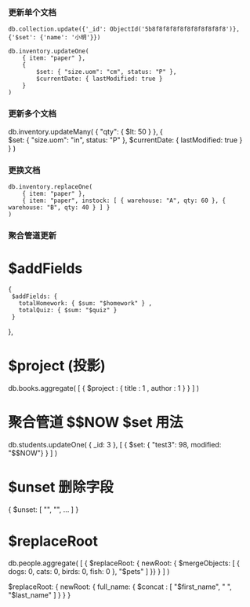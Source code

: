 ### 更新单个文档

    db.collection.update({'_id': ObjectId('5b8f8f8f8f8f8f8f8f8f8f8')}, {'$set': {'name': '小明'}})

    db.inventory.updateOne(
        { item: "paper" },
        {
            $set: { "size.uom": "cm", status: "P" }, 
            $currentDate: { lastModified: true }
        }
    )

### 更新多个文档

  db.inventory.updateMany( 
      { "qty": { $lt: 50 } },
      {  
          $set: { "size.uom": "in", status: "P" }, 
          $currentDate: { lastModified: true }  
      }
  )
  
### 更换文档

    db.inventory.replaceOne(
        { item: "paper" },
        { item: "paper", instock: [ { warehouse: "A", qty: 60 }, { warehouse: "B", qty: 40 } ] }
    )

### 聚合管道更新

# $addFields
    {
     $addFields: {
       totalHomework: { $sum: "$homework" } ,
       totalQuiz: { $sum: "$quiz" }
     }
   },

# $project (投影)
db.books.aggregate( [ { $project : { title : 1 , author : 1 } } ] )
    
# 聚合管道 $$NOW $set 用法
db.students.updateOne( { _id: 3 }, [ { $set: { "test3": 98, modified: "$$NOW"} } ] )

# $unset 删除字段
{ $unset: [ "<field1>", "<field2>", ... ] }

# $replaceRoot

db.people.aggregate( [
   { $replaceRoot: { newRoot: { $mergeObjects:  [ { dogs: 0, cats: 0, birds: 0, fish: 0 }, "$pets" ] }} }
] )

$replaceRoot: {
         newRoot: {
            full_name: {
               $concat : [ "$first_name", " ", "$last_name" ]
            }
         }
      }

